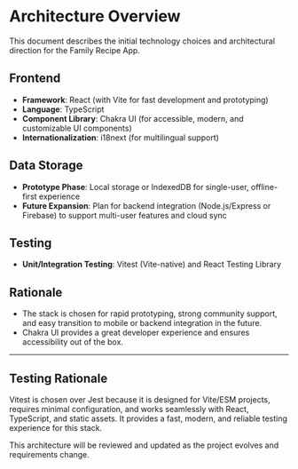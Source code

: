 # Architecture Overview

This document describes the initial technology choices and architectural direction for the Family Recipe App.

## Frontend

- **Framework**: React (with Vite for fast development and prototyping)
- **Language**: TypeScript
- **Component Library**: Chakra UI (for accessible, modern, and customizable UI components)
- **Internationalization**: i18next (for multilingual support)

## Data Storage

- **Prototype Phase**: Local storage or IndexedDB for single-user, offline-first experience
- **Future Expansion**: Plan for backend integration (Node.js/Express or Firebase) to support multi-user features and cloud sync

## Testing

- **Unit/Integration Testing**: Vitest (Vite-native) and React Testing Library

## Rationale

- The stack is chosen for rapid prototyping, strong community support, and easy transition to mobile or backend integration in the future.
- Chakra UI provides a great developer experience and ensures accessibility out of the box.

---


## Testing Rationale

Vitest is chosen over Jest because it is designed for Vite/ESM projects, requires minimal configuration, and works seamlessly with React, TypeScript, and static assets. It provides a fast, modern, and reliable testing experience for this stack.

This architecture will be reviewed and updated as the project evolves and requirements change.
